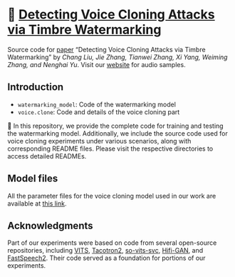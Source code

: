 # :rabbit: [Detecting Voice Cloning Attacks via Timbre Watermarking](https://github.com/TimbreWatermarking/TimbreWatermarking)

Source code for [paper](https://timbrewatermarking.github.io/paper.html) “Detecting Voice Cloning Attacks via Timbre Watermarking” by _Chang Liu, Jie Zhang, Tianwei Zhang, Xi Yang, Weiming Zhang, and Nenghai Yu_.  Visit our [website](https://timbrewatermarking.github.io/samples.html) for audio samples.

## Introduction

- `watermarking_model`: Code of the watermarking model
- `voice.clone`: Code and details of the voice cloning part

:rabbit2: In this repository, we provide the complete code for training and testing the watermarking model. Additionally, we include the source code used for voice cloning experiments under various scenarios, along with corresponding README files. Please visit the respective directories to access detailed READMEs.

## Model files
All the parameter files for the voice cloning model used in our work are available at [this link](https://drive.google.com/drive/folders/1tRbEneN1VsSCZ0HPxG3DSoJdxDRZ_NUJ?usp=drive_link).


## Acknowledgments

Part of our experiments were based on code from several open-source repositories, including [VITS](https://github.com/jaywalnut310/vits), [Tacotron2](https://github.com/NVIDIA/tacotron2), [so-vits-svc](https://github.com/svc-develop-team/so-vits-svc), [Hifi-GAN](https://github.com/jik876/hifi-gan), and [FastSpeech2](https://github.com/ming024/FastSpeech2). Their code served as a foundation for portions of our experiments.



<!-- ## Citation
If you find this work useful, please consider citing our paper -->
